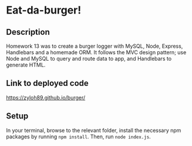 # Eat-da-burger!

## Description
Homework 13 was to create a burger logger with MySQL, Node, Express, Handlebars and a homemade ORM. It follows the MVC design pattern; use Node and MySQL to query and route data to app, and Handlebars to generate HTML.


## Link to deployed code

https://zyloh89.github.io/burger/


## Setup

In your terminal, browse to the relevant folder, install the necessary npm packages by running `npm install`.
Then, run `node index.js`.

